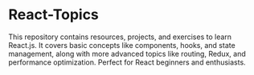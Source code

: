 # React-Topics
This repository contains resources, projects, and exercises to learn React.js. It covers basic concepts like components, hooks, and state management, along with more advanced topics like routing, Redux, and performance optimization. Perfect for React beginners and enthusiasts.
